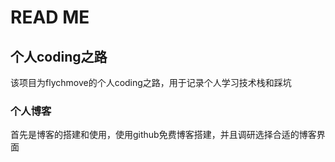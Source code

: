 # READ ME
## 个人coding之路
该项目为flychmove的个人coding之路，用于记录个人学习技术栈和踩坑
### 个人博客
首先是博客的搭建和使用，使用github免费博客搭建，并且调研选择合适的博客界面
